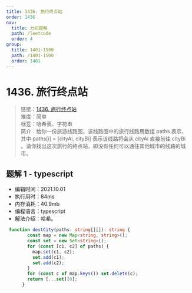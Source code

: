 ```yaml
---
title: 1436. 旅行终点站
order: 1436
nav:
  title: 力扣题解
  path: /leetcode
  order: 4
group:
  title: 1401-1500
  path: /1401-1500
  order: 1401
---
```


# 1436. 旅行终点站
    
> 链接：[1436. 旅行终点站](https://leetcode-cn.com/problems/destination-city/)  
> 难度：简单  
> 标签：哈希表、字符串  
> 简介：给你一份旅游线路图，该线路图中的旅行线路用数组 paths 表示，其中 paths[i] = [cityAi, cityBi] 表示该线路将会从 cityAi 直接前往 cityBi 。请你找出这次旅行的终点站，即没有任何可以通往其他城市的线路的城市。
      
## 题解 1 - typescript
- 编辑时间：2021.10.01
- 执行用时：84ms
- 内存消耗：40.9mb
- 编程语言：typescript
- 解法介绍：哈希。
```typescript
 function destCity(paths: string[][]): string {
        const map = new Map<string, string>();
        const set = new Set<string>();
        for (const [c1, c2] of paths) {
          map.set(c1, c2);
          set.add(c1);
          set.add(c2);
        }
        for (const c of map.keys()) set.delete(c);
        return [...set][0];
      }
       
```

      